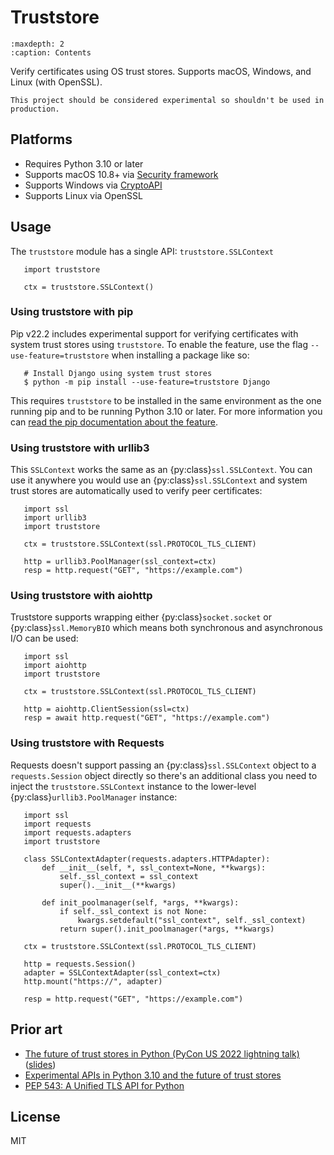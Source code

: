 # Truststore

```{toctree}
:maxdepth: 2
:caption: Contents
```

Verify certificates using OS trust stores. Supports macOS, Windows, and Linux (with OpenSSL).

```{warning}
This project should be considered experimental so shouldn't be used in production.
```

## Platforms

- Requires Python 3.10 or later
- Supports macOS 10.8+ via [Security framework](https://developer.apple.com/documentation/security)
- Supports Windows via [CryptoAPI](https://docs.microsoft.com/en-us/windows/win32/seccrypto/cryptography-functions#certificate-verification-functions)
- Supports Linux via OpenSSL

## Usage

The `truststore` module has a single API: `truststore.SSLContext`

```{code-block} python
   import truststore

   ctx = truststore.SSLContext()
```

### Using truststore with pip

Pip v22.2 includes experimental support for verifying certificates with system trust stores using `truststore`. To enable the feature, use the flag `--use-feature=truststore` when installing a package like so:

```{code-block} bash
   # Install Django using system trust stores
   $ python -m pip install --use-feature=truststore Django
```

This requires `truststore` to be installed in the same environment as the one running pip and to be running Python 3.10 or later. For more information you can [read the pip documentation about the feature](https://pip.pypa.io/en/stable/user_guide/#using-system-trust-stores-for-verifying-https).

### Using truststore with urllib3

This `SSLContext` works the same as an {py:class}`ssl.SSLContext`.
You can use it anywhere you would use an {py:class}`ssl.SSLContext` and
system trust stores are automatically used to verify peer certificates:

```{code-block} python
   import ssl
   import urllib3
   import truststore

   ctx = truststore.SSLContext(ssl.PROTOCOL_TLS_CLIENT)

   http = urllib3.PoolManager(ssl_context=ctx)
   resp = http.request("GET", "https://example.com")
```

### Using truststore with aiohttp

Truststore supports wrapping either {py:class}`socket.socket` or {py:class}`ssl.MemoryBIO` which means both synchronous and asynchronous I/O can be used:

```{code-block} python
   import ssl
   import aiohttp
   import truststore

   ctx = truststore.SSLContext(ssl.PROTOCOL_TLS_CLIENT)

   http = aiohttp.ClientSession(ssl=ctx)
   resp = await http.request("GET", "https://example.com")
```

### Using truststore with Requests

Requests doesn't support passing an {py:class}`ssl.SSLContext` object to a `requests.Session` object directly so there's an additional class you need to inject the `truststore.SSLContext` instance to the lower-level {py:class}`urllib3.PoolManager` instance:

```{code-block} python
   import ssl
   import requests
   import requests.adapters
   import truststore

   class SSLContextAdapter(requests.adapters.HTTPAdapter):
       def __init__(self, *, ssl_context=None, **kwargs):
           self._ssl_context = ssl_context
           super().__init__(**kwargs)

       def init_poolmanager(self, *args, **kwargs):
           if self._ssl_context is not None:
               kwargs.setdefault("ssl_context", self._ssl_context)
           return super().init_poolmanager(*args, **kwargs)

   ctx = truststore.SSLContext(ssl.PROTOCOL_TLS_CLIENT)

   http = requests.Session()
   adapter = SSLContextAdapter(ssl_context=ctx)
   http.mount("https://", adapter)

   resp = http.request("GET", "https://example.com")
```

## Prior art

* [The future of trust stores in Python (PyCon US 2022 lightning talk)](https://youtu.be/1IiL31tUEVk?t=698) ([slides](https://speakerdeck.com/sethmlarson/the-future-of-trust-stores-in-python))
* [Experimental APIs in Python 3.10 and the future of trust stores](https://sethmlarson.dev/blog/2021-11-27/experimental-python-3.10-apis-and-trust-stores)
* [PEP 543: A Unified TLS API for Python](https://www.python.org/dev/peps/pep-0543)

## License

MIT
